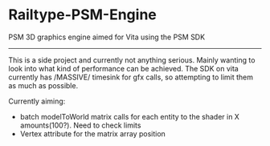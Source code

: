Railtype-PSM-Engine
===================

PSM 3D graphics engine aimed for Vita using the PSM SDK

-------------------

This is a side project and currently not anything serious. Mainly wanting to look into what kind of performance can be achieved. The SDK on vita currently has /MASSIVE/ timesink for gfx calls, so attempting to limit them as much as possible.

Currently aiming:
* batch modelToWorld matrix calls for each entity to the shader in X amounts(100?). Need to check limits
* Vertex attribute for the matrix array position
